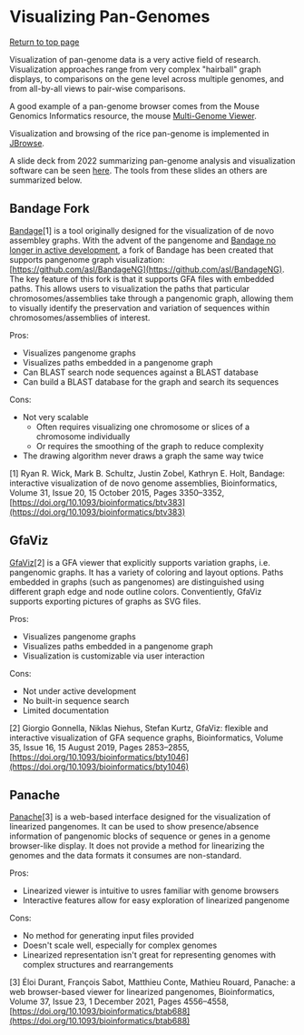 # Visualizing Pan-Genomes
[Return to top page](Pan-genome_resource.md)

Visualization of pan-genome data is a very active field of research. Visualization approaches range from very complex "hairball" graph displays, to comparisons on the gene level across multiple genomes, and from all-by-all views to pair-wise comparisons.

A good example of a pan-genome browser comes from the Mouse Genomics Informatics resource, the mouse 
[Multi-Genome Viewer](http://www.informatics.jax.org/mgv).

Visualization and browsing of the rice pan-genome is implemented in [JBrowse](http://www.ricesuperpir.com/web/riceHubAssembly).

A slide deck from 2022 summarizing pan-genome analysis and visualization software can be seen [here](https://drive.google.com/file/d/1rU0tzl2uIhP9xk8egJX4IzTPQC3QJNn8/view?usp=sharing). The tools from these slides an others are summarized below.

## Bandage Fork
[Bandage](https://rrwick.github.io/Bandage/)[1] is a tool originally designed for the visualization of de novo assembley graphs. With the advent of the pangenome and [Bandage no longer in active development](https://github.com/rrwick/Bandage#2022-update), a fork of Bandage has been created that supports pangenome graph visualization: [https://github.com/asl/BandageNG](https://github.com/asl/BandageNG). The key feature of this fork is that it supports GFA files with embedded paths. This allows users to visualization the paths that particular chromosomes/assemblies take through a pangenomic graph, allowing them to visually identify the preservation and variation of sequences within chromosomes/assemblies of interest.

Pros:
* Visualizes pangenome graphs
* Visualizes paths embedded in a pangenome graph
* Can BLAST search node sequences against a BLAST database
* Can build a BLAST database for the graph and search its sequences 

Cons:
* Not very scalable
    * Often requires visualizing one chromosome or slices of a chromosome individually
    * Or requires the smoothing of the graph to reduce complexity
* The drawing algorithm never draws a graph the same way twice

[1] Ryan R. Wick, Mark B. Schultz, Justin Zobel, Kathryn E. Holt,  Bandage: interactive visualization of de novo genome assemblies, Bioinformatics, Volume 31, Issue 20, 15 October 2015, Pages 3350–3352, [https://doi.org/10.1093/bioinformatics/btv383](https://doi.org/10.1093/bioinformatics/btv383)


## GfaViz

[GfaViz](https://github.com/ggonnella/gfaviz)[2] is a GFA viewer that explicitly supports variation graphs, i.e. pangenomic graphs. It has a variety of coloring and layout options. Paths embedded in graphs (such as pangenomes) are distinguished using different graph edge and node outline colors. Conventiently, GfaViz supports exporting pictures of graphs as SVG files.

Pros:
* Visualizes pangenome graphs
* Visualizes paths embedded in a pangenome graph
* Visualization is customizable via user interaction

Cons:
* Not under active development
* No built-in sequence search
* Limited documentation

[2] Giorgio Gonnella, Niklas Niehus, Stefan Kurtz,  GfaViz: flexible and interactive visualization of GFA sequence graphs, Bioinformatics, Volume 35, Issue 16, 15 August 2019, Pages 2853–2855, [https://doi.org/10.1093/bioinformatics/bty1046](https://doi.org/10.1093/bioinformatics/bty1046)


## Panache
[Panache](https://github.com/SouthGreenPlatform/panache)[3] is a web-based interface designed for the visualization of linearized pangenomes. It can be used to show presence/absence information of pangenomic blocks of sequence or genes in a genome browser-like display. It does not provide a method for linearizing the genomes and the data formats it consumes are non-standard.

Pros:
* Linearized viewer is intuitive to usres familiar with genome browsers
* Interactive features allow for easy exploration of linearized pangenome

Cons:
* No method for generating input files provided
* Doesn't scale well, especially for complex genomes
* Linearized representation isn't great for representing genomes with complex structures and rearrangements

[3] Éloi Durant, François Sabot, Matthieu Conte, Mathieu Rouard,  Panache: a web browser-based viewer for linearized pangenomes, Bioinformatics, Volume 37, Issue 23, 1 December 2021, Pages 4556–4558, [https://doi.org/10.1093/bioinformatics/btab688](https://doi.org/10.1093/bioinformatics/btab688)


